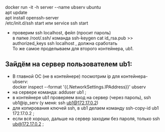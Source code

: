docker run -it -h server --name ubserv ubuntu  
apt update  
apt install openssh-server  
/etc/init.d/ssh start    или    service ssh start  
- проверим ssh localhost, фейл (просит пароль)  
  в папке /root/.ssh/ команда ssh-keygen
  cat id_rsa.pub >> authorized_keys
  ssh localhost , должна сработать  
То же самое проделываем для второго контейнера, ub1.
  
## Зайдём на сервер пользователем ub1:
- В главной ОС (не в контейнере) посмотрим ip для контейнера-ubserv:  
docker inspect --format '{{.NetworkSettings.IPAddress}}' ubserv  
- на сервере команда: adduser ub1 ;
- в контейнере ub1 проверяем вход на сервер (через пароль), ssh ub1@ip_serv (у меня: ssh ub1@172.17.0.2)
- для копирования ключей ssh, в ub1 делаем команду ssh-copy-id ub1 172.17.0.2 ;
- если всё хорошо, дальше на сервер заходим без пароля, только ssh ub@172.17.0.2 ;

  
  
  



